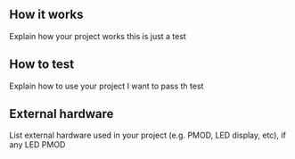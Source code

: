 <!---

This file is used to generate your project datasheet. Please fill in the information below and delete any unused
sections.

You can also include images in this folder and reference them in the markdown. Each image must be less than
512 kb in size, and the combined size of all images must be less than 1 MB.
-->

## How it works

Explain how your project works
this is just a test

## How to test

Explain how to use your project
I want to pass th test

## External hardware

List external hardware used in your project (e.g. PMOD, LED display, etc), if any
LED
PMOD
